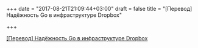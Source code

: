 +++
date = "2017-08-21T21:09:44+03:00"
draft = false
title = "[Перевод] Надёжность Go в инфраструктуре Dropbox"

+++

<p><a href="https://habrahabr.ru/post/335056/">[Перевод] Надёжность Go в инфраструктуре Dropbox</a></p>